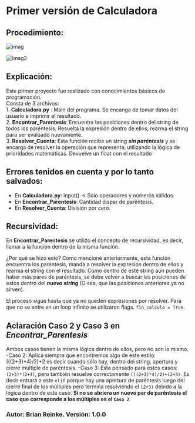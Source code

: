 # Primer versión de Calculadora
## Procedimiento:
![imag](https://user-images.githubusercontent.com/28718644/49244619-fbf98580-f3ee-11e8-9657-9a8d7c1c0225.jpg)

![imag2](https://user-images.githubusercontent.com/28718644/49250407-80530500-f3fd-11e8-8bcd-84686aee7b7e.png)


## Explicación:
Este primer proyecto fue realizado con conocimientos básicos de programación.<br />
Consta de 3 archivos:<br />
                      1. **Calculadora.py** : Main del programa. Se encanga de tomar datos del usuario e imprimir el resultado.<br />
                      2. **Encontrar_Parentesis**: Encuentra las posiciones dentro del string de todos los paréntesis. Resuelta la expresión 
                                          dentro de ellos, rearma el string para ser evaluado nuevamente.<br />
                      3. **Resolver_Cuenta**: Esta función recibe un string ***sin paréntesis*** y se encarga de resolver la operación que 
                                              representa, utilizando la lógica de prioridades matemáticas. Devuelve un float con el resultado<br />

## Errores tenidos en cuenta y por lo tanto salvados:

- En **Calculadora.py**: input() -> Solo operadores y números válidos.
- En **Encontrar_Parentesis**: Cantidad dispar de paréntesis.
- En **Resolver_Cuenta**: División por cero.

## Recursividad:

En **Encontrar_Parentesis** se utilizó el concepto de recursividad, es decir, llamar a la función dentro de la misma función. 

¿Por qué se hizo esto? Como mencioné anteriormente, esta función encuentra los paréntesis, manda a resolver la expresión dentro de ellos
y rearma el string con el resultado. Como dentro de este string aún pueden haber más pares de paréntesis, se debe volver a buscar
las posiciones de estos dentro del ***nuevo string*** (O sea, que las posiciones anteriores ya no sirven).

El proceso sigue hasta que ya no queden expresiones por resolver. Para que no se entre en un loop infinito se utilizaron flags. 
`fin_calculo = True`.

## Aclaración Caso 2 y Caso 3 en *Encontrar_Parentesis*


                
Ambos casos tienen la misma lógica dentro de ellos, pero no son lo mismo. 
-Caso 2: Aplica siempre que encontremos algo de este estilo: (((2+3)*4)/2)+2 es decir cuando sólo hay, dentro del string, apertura y
cierre múltiple de paréntesis.
-Caso 3: Esta pensado para estos casos: `(2+3)*(2+4)`, pero también resuelve correctamente `(((2+3)*4)/2)+(2+4)`. Es decir entrará a este `elif` porque hay una apertura de paréntesis luego del cierre final de los múltiples pero termina resolviendo el `(2+3)` debido
a la lógica dentro de este caso. **Si no se abriera un nuevo par de paréntesis el caso que corresponde a los múltiples es el `Caso 2`**

### Autor: Brian Reinke.  Versión: 1.0.0
